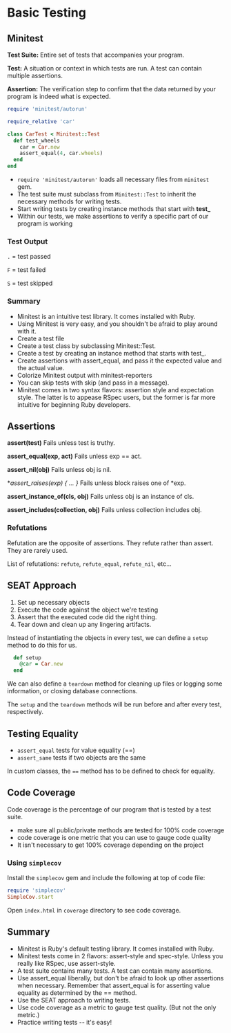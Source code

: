# Basic Testing

## Minitest

**Test Suite:** Entire set of tests that accompanies your program.

**Test:** A situation or context in which tests are run. A test can contain multiple assertions.

**Assertion:** The verification step to confirm that the data returned by your program is indeed what is expected.

```ruby
require 'minitest/autorun'

require_relative 'car'

class CarTest < Minitest::Test
  def test_wheels
    car = Car.new
    assert_equal(4, car.wheels)
  end
end
```

- `require 'minitest/autorun'` loads all necessary files from `minitest` gem.
- The test suite must subclass from `Minitest::Test` to inherit the necessary methods for writing tests.
- Start writing tests by creating instance methods that start with **test_**
- Within our tests, we make assertions to verify a specific part of our program is working

### Test Output

`.` = test passed

`F` = test failed

`S` = test skipped

### Summary

- Minitest is an intuitive test library. It comes installed with Ruby.
- Using Minitest is very easy, and you shouldn't be afraid to play around with it.
- Create a test file
- Create a test class by subclassing Minitest::Test.
- Create a test by creating an instance method that starts with test_.
- Create assertions with assert_equal, and pass it the expected value and the actual value.
- Colorize Minitest output with minitest-reporters
- You can skip tests with skip (and pass in a message).
- Minitest comes in two syntax flavors: assertion style and expectation style. The latter is to appease RSpec users, but the former is far more intuitive for beginning Ruby developers.

## Assertions

**assert(test)**	Fails unless test is truthy.

**assert_equal(exp, act)**	Fails unless exp == act.

**assert_nil(obj)**	Fails unless obj is nil.

**assert_raises(*exp) { ... }**	Fails unless block raises one of *exp.

**assert_instance_of(cls, obj)**	Fails unless obj is an instance of cls.

**assert_includes(collection, obj)**	Fails unless collection includes obj.

### Refutations

Refutation are the opposite of assertions. They refute rather than assert. They are rarely used.

List of refutations: `refute`, `refute_equal`, `refute_nil`, etc...

## SEAT Approach

1. Set up necessary objects
2. Execute the code against the object we're testing
3. Assert that the executed code did the right thing.
4. Tear down and clean up any lingering artifacts.

Instead of instantiating the objects in every test, we can define a `setup` method to do this for us.

```ruby
  def setup
    @car = Car.new
  end
```

We can also define a `teardown` method for cleaning up files or logging some information, or closing database connections.

The `setup` and the `teardown` methods will be run before and after every test, respectively.

## Testing Equality

- `assert_equal` tests for value equality (==)
- `assert_same` tests if two objects are the same

In custom classes, the `==` method has to be defined to check for equality.

## Code Coverage

Code coverage is the percentage of our program that is tested by a test suite.

- make sure all public/private methods are tested for 100% code coverage
- code coverage is one metric that you can use to gauge code quality
- It isn't necessary to get 100% coverage depending on the project

### Using `simplecov`

Install the `simplecov` gem and include the following at top of code file:

```ruby
require 'simplecov'
SimpleCov.start
```

Open `index.html` in `coverage` directory to see code coverage.

## Summary

- Minitest is Ruby's default testing library. It comes installed with Ruby.
- Minitest tests come in 2 flavors: assert-style and spec-style. Unless you really like RSpec, use assert-style.
- A test suite contains many tests. A test can contain many assertions.
- Use assert_equal liberally, but don't be afraid to look up other assertions when necessary. Remember that assert_equal is for asserting value equality as determined by the == method.
- Use the SEAT approach to writing tests.
- Use code coverage as a metric to gauge test quality. (But not the only metric.)
- Practice writing tests -- it's easy!